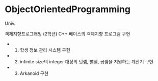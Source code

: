 # ObjectOrientedProgramming
Univ.

객체지향프로그래밍 (2학년)
C++ 베이스의 객체지향 프로그램 구현

- 1) 학생 정보 관리 시스템 구현
- 2) infinite size의 integer 대상의 덧셈, 뺄셈, 곱셈을 지원하는 계산기 구현
- 3) Arkanoid 구현
